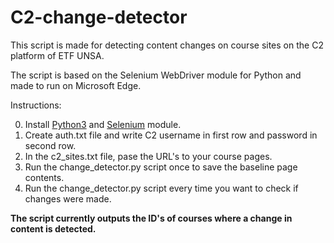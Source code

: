 # C2-change-detector

This script is made for detecting content changes on course sites on the C2 platform of ETF UNSA.

The script is based on the Selenium WebDriver module for Python and made to run on Microsoft Edge.

Instructions:

0) Install [Python3](https://www.python.org/downloads/) and [Selenium](https://selenium-python.readthedocs.io/installation.html) module.
1) Create auth.txt file and write C2 username in first row and password in second row.
2) In the c2_sites.txt file, pase the URL's to your course pages.
3) Run the change_detector.py script once to save the baseline page contents.
4) Run the change_detector.py script every time you want to check if changes were made.

**The script currently outputs the ID's of courses where a change in content is detected.**
